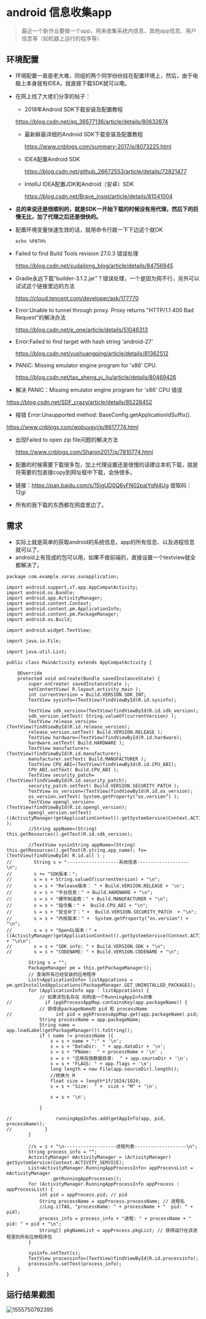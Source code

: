 # android 信息收集app

> 最近一个新作业要做一个app，用来收集系统内信息、其他app信息、用户信息等（如机器上运行的程序等）

## 环境配置

- 环境配置一直是老大难，同组的两个同学纷纷挂在配置环境上，然后，由于电脑上本身就有IDEA，就直接下载SDK就可以嘞。

- 在网上找了大佬们分享的帖子：

  -  2018年Android SDK下载安装及配置教程

    https://blog.csdn.net/qq_36577136/article/details/80632674

  - 最新鲜最详细的Android SDK下载安装及配置教程

    https://www.cnblogs.com/summary-2017/p/8073225.html

  - IDEA配置Android SDK

    https://blog.csdn.net/github_26672553/article/details/72821477

  - IntelliJ IDEA配置JDK和Android（安卓）SDK

    https://blog.csdn.net/Brave_insist/article/details/81041004

- **总的来说还是很顺利的，就是SDK一开始下载的时候没有用代理，然后下的巨慢无比，加了代理之后还是很快的。**

- 配置环境变量快速生效的话，就用命令行敲一下下边这个就OK

  ```
  echo %PATH%
  ```

- Failed to find Build Tools revision 27.0.3 错误处理

  https://blog.csdn.net/xudailong_blog/article/details/84756945

- Gradle永远下载“builder-3.1.2.jar”？错误处理，一个是因为网不行，另外可以试试这个链接里边的方法

  https://cloud.tencent.com/developer/ask/177770

- Error:Unable to tunnel through proxy. Proxy returns "HTTP/1.1 400 Bad Request"的解决办法

  https://blog.csdn.net/e_one/article/details/51046313

- Error:Failed to find target with hash string 'android-27'

  https://blog.csdn.net/yushuangping/article/details/81362512

- PANIC: Missing emulator engine program for 'x86' CPU.

  https://blog.csdn.net/tao_sheng_yi_jiu/article/details/80469426

-  解决 PANIC：Missing emulator engine program for 'x86' CPU 错误

  https://blog.csdn.net/SDF_crazy/article/details/85228452
  

-  报错 Error:Unsupported method: BaseConfig.getApplicationIdSuffix().

  https://www.cnblogs.com/wobuyayi/p/8617774.html

- 出现Failed to open zip file问题的解决方法

  https://www.cnblogs.com/Sharon2017/p/7810774.html



- 配置的时候需要下载很多包，加上代理设置还是很慢的话建议本机下载，就是将需要的包直接copy到网址框中下载，会快很多。
- 链接：https://pan.baidu.com/s/15jgUD0Q6yFN02palYqN4Ug 
  提取码：12gi 
- 所有的我下载的东西都在网盘里边了。

## 需求

- 实际上就是简单的获取android的系统信息，app的所有信息、以及进程信息就可以了。
- android上有现成的包可以用，如果不做前端的，直接设置一个textview就全都解决了。

```
package com.example.varas.sunapplication;

import android.support.v7.app.AppCompatActivity;
import android.os.Bundle;
import android.app.ActivityManager;
import android.content.Context;
import android.content.pm.ApplicationInfo;
import android.content.pm.PackageManager;
import android.os.Build;

import android.widget.TextView;

import java.io.File;

import java.util.List;

public class MainActivity extends AppCompatActivity {

    @Override
    protected void onCreate(Bundle savedInstanceState) {
        super.onCreate( savedInstanceState );
        setContentView( R.layout.activity_main );
        int currentVersion = Build.VERSION.SDK_INT;
        TextView sysinfo=(TextView)findViewById(R.id.sysinfo);

        TextView sdk_version=(TextView)findViewById(R.id.sdk_version);
        sdk_version.setText( String.valueOf(currentVersion) );
        TextView release_version=(TextView)findViewById(R.id.release_version);
        release_version.setText( Build.VERSION.RELEASE );
        TextView hardware=(TextView)findViewById(R.id.hardware);
        hardware.setText( Build.HARDWARE );
        TextView manufacturer=(TextView)findViewById(R.id.manufacturer);
        manufacturer.setText( Build.MANUFACTURER );
        TextView CPU_ABI=(TextView)findViewById(R.id.CPU_ABI);
        CPU_ABI.setText( Build.CPU_ABI );
        TextView security_patch=(TextView)findViewById(R.id.security_patch);
        security_patch.setText( Build.VERSION.SECURITY_PATCH );
        TextView os_version=(TextView)findViewById(R.id.os_version);
        os_version.setText( System.getProperty("os.version") );
        TextView opengl_version=(TextView)findViewById(R.id.opengl_version);
        opengl_version.setText( ((ActivityManager)getApplicationContext().getSystemService(Context.ACTIVITY_SERVICE)).getDeviceConfigurationInfo().getGlEsVersion() );
        //String appName=(String) this.getResources().getText(R.id.sdk_version);

        //TextView sysinString appName=(String) this.getResources().getText(R.string.app_name); fo=(TextView)findViewById( R.id.all ) ;
//        String s = "-------------------系统信息-------------------\n";
//        s += "SDK版本：";
//        s = s + String.valueOf(currentVersion) + "\n";
//        s = s + "Release版本： " + Build.VERSION.RELEASE + '\n';
//        s = s + "平台信息：" + Build.HARDWARE + "\n";
//        s = s + "硬件制造商：" + Build.MANUFACTURER + "\n";
//        s = s + "指令集：" +  Build.CPU_ABI + "\n";
//        s = s + "安全补丁：" +  Build.VERSION.SECURITY_PATCH  + "\n";
//        s = s + "内核版本：" +  System.getProperty("os.version") + "\n";
//        s = s + "OpenGL版本：" +  ((ActivityManager)getApplicationContext().getSystemService(Context.ACTIVITY_SERVICE)).getDeviceConfigurationInfo().getGlEsVersion() + "\n\n";
//        s = s + "SDK info: " + Build.VERSION.SDK + "\n";
//        s = s + "CODENAME: " + Build.VERSION.CODENAME + "\n";

        String s = "";
        PackageManager pm = this.getPackageManager();
        // 查询所有已经安装的应用程序
        List<ApplicationInfo> listAppcations = pm.getInstalledApplications(PackageManager.GET_UNINSTALLED_PACKAGES);
        for (ApplicationInfo app : listAppcations) {
            // 如果该包名存在 则构造一个RunningAppInfo对象
//            if (pgkProcessAppMap.containsKey(app.packageName)) {
            // 获得该packageName的 pid 和 processName
//                int pid = pgkProcessAppMap.get(app.packageName).pid;
            String processName = app.packageName;
            String name = app.loadLabel(getPackageManager()).toString();
            if ( name != processName ){
                s = s + name + ":" + '\n';
                s = s + "DataDir:  " + app.dataDir + '\n';
                s = s + "PName:  " + processName + '\n' ;
                s = s + "应用存放数据目录:  " + app.sourceDir + '\n';
                s = s + "FLAGS: " + app.flags + '\n';
                long length = new File(app.sourceDir).length();
                //转换为 M
                float size = length*1f/1024/1024;
                s = s + "Size:  " +  size + "M" + '\n';

                s = s + '\n';

            }

//                runningAppInfos.add(getAppInfo(app, pid, processName));
//            }
        }

        //s = s + "\n-------------------进程列表-------------------\n";
        String process_info = "";
        ActivityManager mActivityManager = (ActivityManager) getSystemService(Context.ACTIVITY_SERVICE);
        List<ActivityManager.RunningAppProcessInfo> appProcessList = mActivityManager
                .getRunningAppProcesses();
        for (ActivityManager.RunningAppProcessInfo appProcess : appProcessList) {
            int pid = appProcess.pid; // pid
            String processName = appProcess.processName; // 进程名
            //Log.i(TAG, "processName: " + processName + "  pid: " + pid);
            process_info = process_info + "进程: " + processName + "  pid: " + pid + "\n";
            String[] pkgNameList = appProcess.pkgList; // 获得运行在该进程里的所有应用程序包
        }

        sysinfo.setText(s);
        TextView processinfo=(TextView)findViewById(R.id.processinfo);
        processinfo.setText(process_info);
    }
}
```



## 运行结果截图

![1555750792395](https://github.com/sunSUNQ/Android_info_collecter/raw/master/1555750792395.png)
